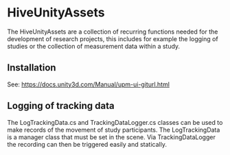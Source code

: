 # HiveUnityAssets
The HiveUnityAssets are a collection of recurring functions needed for the development of research projects, this includes for example the logging of studies or the collection of measurement data within a study. 

## Installation
See: https://docs.unity3d.com/Manual/upm-ui-giturl.html

## Logging of tracking data
The LogTrackingData.cs and TrackingDataLogger.cs classes can be used to make records of the movement of study participants. The LogTrackingData is a manager class that must be set in the scene. Via TrackingDataLogger the recording can then be triggered easily and statically.
